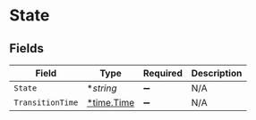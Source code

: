 # State


## Fields

| Field                                      | Type                                       | Required                                   | Description                                |
| ------------------------------------------ | ------------------------------------------ | ------------------------------------------ | ------------------------------------------ |
| `State`                                    | **string*                                  | :heavy_minus_sign:                         | N/A                                        |
| `TransitionTime`                           | [*time.Time](https://pkg.go.dev/time#Time) | :heavy_minus_sign:                         | N/A                                        |